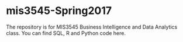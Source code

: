 # mis3545-Spring2017
The repository is for MIS3545 Business Intelligence and Data Analytics class. You can find SQL, R and Python code here.
